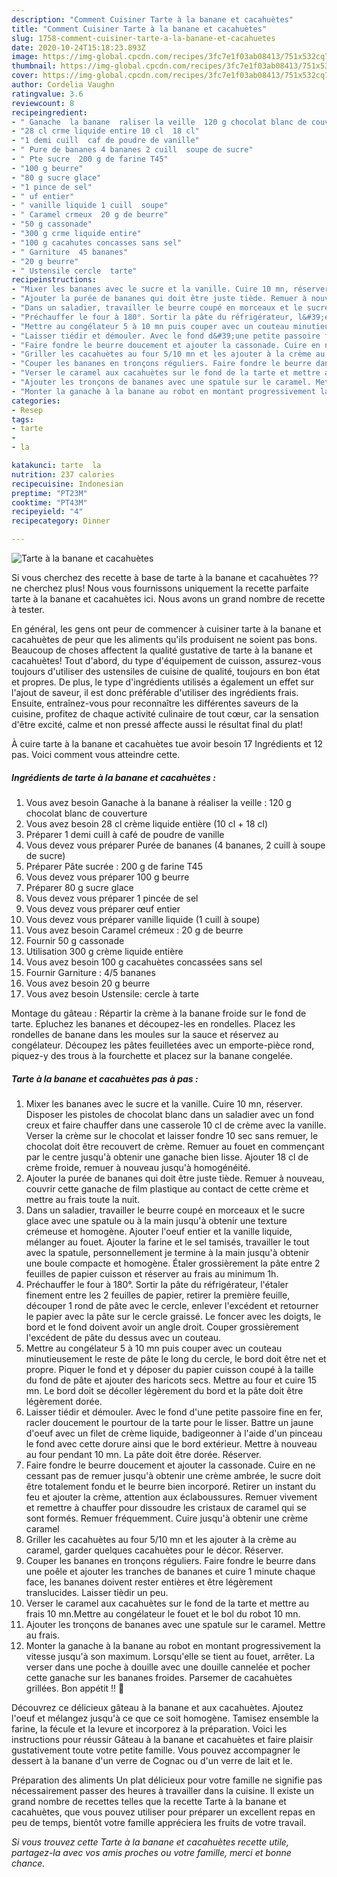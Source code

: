 ```yaml
---
description: "Comment Cuisiner Tarte à la banane et cacahuètes"
title: "Comment Cuisiner Tarte à la banane et cacahuètes"
slug: 1758-comment-cuisiner-tarte-a-la-banane-et-cacahuetes
date: 2020-10-24T15:18:23.893Z
image: https://img-global.cpcdn.com/recipes/3fc7e1f03ab08413/751x532cq70/tarte-a-la-banane-et-cacahuetes-photo-principale-de-la-recette.jpg
thumbnail: https://img-global.cpcdn.com/recipes/3fc7e1f03ab08413/751x532cq70/tarte-a-la-banane-et-cacahuetes-photo-principale-de-la-recette.jpg
cover: https://img-global.cpcdn.com/recipes/3fc7e1f03ab08413/751x532cq70/tarte-a-la-banane-et-cacahuetes-photo-principale-de-la-recette.jpg
author: Cordelia Vaughn
ratingvalue: 3.6
reviewcount: 8
recipeingredient:
- " Ganache  la banane  raliser la veille  120 g chocolat blanc de couverture"
- "28 cl crme liquide entire 10 cl  18 cl"
- "1 demi cuill  caf de poudre de vanille"
- " Pure de bananes 4 bananes 2 cuill  soupe de sucre"
- " Pte sucre  200 g de farine T45"
- "100 g beurre"
- "80 g sucre glace"
- "1 pince de sel"
- " uf entier"
- " vanille liquide 1 cuill  soupe"
- " Caramel crmeux  20 g de beurre"
- "50 g cassonade"
- "300 g crme liquide entire"
- "100 g cacahutes concasses sans sel"
- " Garniture  45 bananes"
- "20 g beurre"
- " Ustensile cercle  tarte"
recipeinstructions:
- "Mixer les bananes avec le sucre et la vanille. Cuire 10 mn, réserver. Disposer les pistoles de chocolat blanc dans un saladier avec un fond creux et faire chauffer dans une casserole 10 cl de crème avec la vanille. Verser la crème sur le chocolat et laisser fondre 10 sec sans remuer, le chocolat doit être recouvert de crème. Remuer au fouet en commençant par le centre jusqu&#39;à obtenir une ganache bien lisse. Ajouter 18 cl de crème froide, remuer à nouveau jusqu&#39;à homogénéité."
- "Ajouter la purée de bananes qui doit être juste tiède. Remuer à nouveau, couvrir cette ganache de film plastique au contact de cette crème et mettre au frais toute la nuit."
- "Dans un saladier, travailler le beurre coupé en morceaux et le sucre glace avec une spatule ou à la main jusqu&#39;à obtenir une texture crémeuse et homogène. Ajouter l&#39;oeuf entier et la vanille liquide, mélanger au fouet. Ajouter la farine et le sel tamisés, travailler le tout avec la spatule, personnellement je termine à la main jusqu&#39;à obtenir une boule compacte et homogène. Étaler grossièrement la pâte entre 2 feuilles de papier cuisson et réserver au frais au minimum 1h."
- "Préchauffer le four à 180°. Sortir la pâte du réfrigérateur, l&#39;étaler finement entre les 2 feuilles de papier, retirer la première feuille, découper 1 rond de pâte avec le cercle, enlever l&#39;excédent et retourner le papier avec la pâte sur le cercle graissé. Le foncer avec les doigts, le bord et le fond doivent avoir un angle droit. Couper grossièrement l&#39;excédent de pâte du dessus avec un couteau."
- "Mettre au congélateur 5 à 10 mn puis couper avec un couteau minutieusement le reste de pâte le long du cercle, le bord doit être net et propre. Piquer le fond et y déposer du papier cuisson coupé à la taille du fond de pâte et ajouter des haricots secs. Mettre au four et cuire 15 mn. Le bord doit se décoller légèrement du bord et la pâte doit être légèrement dorée."
- "Laisser tiédir et démouler. Avec le fond d&#39;une petite passoire fine en fer, racler doucement le pourtour de la tarte pour le lisser. Battre un jaune d&#39;oeuf avec un filet de crème liquide, badigeonner à l&#39;aide d&#39;un pinceau le fond avec cette dorure ainsi que le bord extérieur. Mettre à nouveau au four pendant 10 mn. La pâte doit être dorée. Réserver."
- "Faire fondre le beurre doucement et ajouter la cassonade. Cuire en ne cessant pas de remuer jusqu&#39;à obtenir une crème ambrée, le sucre doit être totalement fondu et le beurre bien incorporé. Retirer un instant du feu et ajouter la crème, attention aux éclaboussures. Remuer vivement et remettre à chauffer pour dissoudre les cristaux de caramel qui se sont formés. Remuer fréquemment. Cuire jusqu&#39;à obtenir une crème caramel"
- "Griller les cacahuètes au four 5/10 mn et les ajouter à la crème au caramel, garder quelques cacahuètes pour le décor. Réserver."
- "Couper les bananes en tronçons réguliers. Faire fondre le beurre dans une poêle et ajouter les tranches de bananes et cuire 1 minute chaque face, les bananes doivent rester entières et être légèrement translucides. Laisser tièdir un peu."
- "Verser le caramel aux cacahuètes sur le fond de la tarte et mettre au frais 10 mn.Mettre au congélateur le fouet et le bol du robot 10 mn."
- "Ajouter les tronçons de bananes avec une spatule sur le caramel. Mettre au frais."
- "Monter la ganache à la banane au robot en montant progressivement la vitesse jusqu&#39;à son maximum. Lorsqu&#39;elle se tient au fouet, arrêter. La verser dans une poche à douille avec une douille cannelée et pocher cette ganache sur les bananes froides. Parsemer de cacahuètes grillées. Bon appétit !! 🍴"
categories:
- Resep
tags:
- tarte
- 
- la

katakunci: tarte  la 
nutrition: 237 calories
recipecuisine: Indonesian
preptime: "PT23M"
cooktime: "PT43M"
recipeyield: "4"
recipecategory: Dinner

---
```



![Tarte à la banane et cacahuètes](https://img-global.cpcdn.com/recipes/3fc7e1f03ab08413/751x532cq70/tarte-a-la-banane-et-cacahuetes-photo-principale-de-la-recette.jpg)

Si vous cherchez des recette à base de tarte à la banane et cacahuètes ?? ne cherchez plus! Nous vous fournissons uniquement la recette parfaite tarte à la banane et cacahuètes ici. Nous avons un grand nombre de recette à tester.

En général, les gens ont peur de commencer à cuisiner tarte à la banane et cacahuètes de peur que les aliments qu'ils produisent ne soient pas bons. Beaucoup de choses affectent la qualité gustative de tarte à la banane et cacahuètes! Tout d'abord, du type d'équipement de cuisson, assurez-vous toujours d'utiliser des ustensiles de cuisine de qualité, toujours en bon état et propres. De plus, le type d'ingrédients utilisés a également un effet sur l'ajout de saveur, il est donc préférable d'utiliser des ingrédients frais. Ensuite, entraînez-vous pour reconnaître les différentes saveurs de la cuisine, profitez de chaque activité culinaire de tout cœur, car la sensation d'être excité, calme et non pressé affecte aussi le résultat final du plat!

<!--inarticleads1-->

À cuire tarte à la banane et cacahuètes tue avoir besoin 17 Ingrédients et 12 pas. Voici comment vous atteindre cette.

##### Ingrédients de tarte à la banane et cacahuètes :

1. Vous avez besoin  Ganache à la banane à réaliser la veille : 120 g chocolat blanc de couverture
1. Vous avez besoin 28 cl crème liquide entière (10 cl + 18 cl)
1. Préparer 1 demi cuill à café de poudre de vanille
1. Vous devez vous préparer  Purée de bananes (4 bananes, 2 cuill à soupe de sucre)
1. Préparer  Pâte sucrée : 200 g de farine T45
1. Vous devez vous préparer 100 g beurre
1. Préparer 80 g sucre glace
1. Vous devez vous préparer 1 pincée de sel
1. Vous devez vous préparer  œuf entier
1. Vous devez vous préparer  vanille liquide (1 cuill à soupe)
1. Vous avez besoin  Caramel crémeux : 20 g de beurre
1. Fournir 50 g cassonade
1. Utilisation 300 g crème liquide entière
1. Vous avez besoin 100 g cacahuètes concassées sans sel
1. Fournir  Garniture : 4/5 bananes
1. Vous avez besoin 20 g beurre
1. Vous avez besoin  Ustensile: cercle à tarte


Montage du gâteau : Répartir la crème à la banane froide sur le fond de tarte. Epluchez les bananes et découpez-les en rondelles. Placez les rondelles de banane dans les moules sur la sauce et réservez au congélateur. Découpez les pâtes feuilletées avec un emporte-pièce rond, piquez-y des trous à la fourchette et placez sur la banane congelée. 

<!--inarticleads2-->

##### Tarte à la banane et cacahuètes pas à pas :

1. Mixer les bananes avec le sucre et la vanille. Cuire 10 mn, réserver. Disposer les pistoles de chocolat blanc dans un saladier avec un fond creux et faire chauffer dans une casserole 10 cl de crème avec la vanille. Verser la crème sur le chocolat et laisser fondre 10 sec sans remuer, le chocolat doit être recouvert de crème. Remuer au fouet en commençant par le centre jusqu&#39;à obtenir une ganache bien lisse. Ajouter 18 cl de crème froide, remuer à nouveau jusqu&#39;à homogénéité.
1. Ajouter la purée de bananes qui doit être juste tiède. Remuer à nouveau, couvrir cette ganache de film plastique au contact de cette crème et mettre au frais toute la nuit.
1. Dans un saladier, travailler le beurre coupé en morceaux et le sucre glace avec une spatule ou à la main jusqu&#39;à obtenir une texture crémeuse et homogène. Ajouter l&#39;oeuf entier et la vanille liquide, mélanger au fouet. Ajouter la farine et le sel tamisés, travailler le tout avec la spatule, personnellement je termine à la main jusqu&#39;à obtenir une boule compacte et homogène. Étaler grossièrement la pâte entre 2 feuilles de papier cuisson et réserver au frais au minimum 1h.
1. Préchauffer le four à 180°. Sortir la pâte du réfrigérateur, l&#39;étaler finement entre les 2 feuilles de papier, retirer la première feuille, découper 1 rond de pâte avec le cercle, enlever l&#39;excédent et retourner le papier avec la pâte sur le cercle graissé. Le foncer avec les doigts, le bord et le fond doivent avoir un angle droit. Couper grossièrement l&#39;excédent de pâte du dessus avec un couteau.
1. Mettre au congélateur 5 à 10 mn puis couper avec un couteau minutieusement le reste de pâte le long du cercle, le bord doit être net et propre. Piquer le fond et y déposer du papier cuisson coupé à la taille du fond de pâte et ajouter des haricots secs. Mettre au four et cuire 15 mn. Le bord doit se décoller légèrement du bord et la pâte doit être légèrement dorée.
1. Laisser tiédir et démouler. Avec le fond d&#39;une petite passoire fine en fer, racler doucement le pourtour de la tarte pour le lisser. Battre un jaune d&#39;oeuf avec un filet de crème liquide, badigeonner à l&#39;aide d&#39;un pinceau le fond avec cette dorure ainsi que le bord extérieur. Mettre à nouveau au four pendant 10 mn. La pâte doit être dorée. Réserver.
1. Faire fondre le beurre doucement et ajouter la cassonade. Cuire en ne cessant pas de remuer jusqu&#39;à obtenir une crème ambrée, le sucre doit être totalement fondu et le beurre bien incorporé. Retirer un instant du feu et ajouter la crème, attention aux éclaboussures. Remuer vivement et remettre à chauffer pour dissoudre les cristaux de caramel qui se sont formés. Remuer fréquemment. Cuire jusqu&#39;à obtenir une crème caramel
1. Griller les cacahuètes au four 5/10 mn et les ajouter à la crème au caramel, garder quelques cacahuètes pour le décor. Réserver.
1. Couper les bananes en tronçons réguliers. Faire fondre le beurre dans une poêle et ajouter les tranches de bananes et cuire 1 minute chaque face, les bananes doivent rester entières et être légèrement translucides. Laisser tièdir un peu.
1. Verser le caramel aux cacahuètes sur le fond de la tarte et mettre au frais 10 mn.Mettre au congélateur le fouet et le bol du robot 10 mn.
1. Ajouter les tronçons de bananes avec une spatule sur le caramel. Mettre au frais.
1. Monter la ganache à la banane au robot en montant progressivement la vitesse jusqu&#39;à son maximum. Lorsqu&#39;elle se tient au fouet, arrêter. La verser dans une poche à douille avec une douille cannelée et pocher cette ganache sur les bananes froides. Parsemer de cacahuètes grillées. Bon appétit !! 🍴


Découvrez ce délicieux gâteau à la banane et aux cacahuètes. Ajoutez l&#39;oeuf et mélangez jusqu&#39;à ce que ce soit homogène. Tamisez ensemble la farine, la fécule et la levure et incorporez à la préparation. Voici les instructions pour réussir Gâteau à la banane et cacahuètes et faire plaisir gustativement toute votre petite famille. Vous pouvez accompagner le dessert à la banane d&#39;un verre de Cognac ou d&#39;un verre de lait et le. 

<!--inarticleads1-->

<p>
Préparation des aliments Un plat délicieux pour votre famille ne signifie pas nécessairement passer des heures à travailler dans la cuisine. Il existe un grand nombre de recettes telles que la recette Tarte à la banane et cacahuètes, que vous pouvez utiliser pour préparer un excellent repas en peu de temps, bientôt votre famille appréciera les fruits de votre travail.
</p>

<p>
<i>Si vous trouvez cette Tarte à la banane et cacahuètes recette utile, partagez-la avec vos amis proches ou votre famille, merci et bonne chance.</i>
</p>
